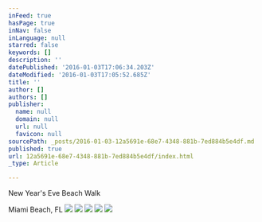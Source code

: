 ```yaml
---
inFeed: true
hasPage: true
inNav: false
inLanguage: null
starred: false
keywords: []
description: ''
datePublished: '2016-01-03T17:06:34.203Z'
dateModified: '2016-01-03T17:05:52.685Z'
title: ''
author: []
authors: []
publisher:
  name: null
  domain: null
  url: null
  favicon: null
sourcePath: _posts/2016-01-03-12a5691e-68e7-4348-881b-7ed884b5e4df.md
published: true
url: 12a5691e-68e7-4348-881b-7ed884b5e4df/index.html
_type: Article

---
```

New Year's Eve Beach Walk

Miami Beach, FL
![](https://the-grid-user-content.s3-us-west-2.amazonaws.com/31715dde-ed1a-482c-b380-0edce630b68e.jpg)
![](https://the-grid-user-content.s3-us-west-2.amazonaws.com/a21512a6-e5f6-49bf-8b6a-5a476b66377a.jpg)
![](https://the-grid-user-content.s3-us-west-2.amazonaws.com/62875003-fff1-4c7f-97df-c84a011623f9.jpg)
![](https://the-grid-user-content.s3-us-west-2.amazonaws.com/20cdcb81-212a-4b2e-9f0d-1d711b55f3ba.jpg)
![](https://the-grid-user-content.s3-us-west-2.amazonaws.com/03816da9-02bc-4642-9f34-bfa98d060044.jpg)